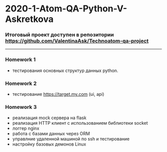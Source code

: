 # 2020-1-Atom-QA-Python-V-Askretkova
### Итоговый проект доступен в репозитории https://github.com/ValentinaAsk/Technoatom-qa-project
***
### Homework 1 
* тестирования основных структур данных python.

### Homework 2 
* тестирование https://target.my.com (ui, api)

### Homework 3 
* реализация mock сервера на flask
* реализация HTTP клиент с использованием библиотеки socket
* логгер nginx
* работа с базами данных через ORM
* управлние удаленной машиной по ssh и тестирование 
* настройку базовых демонов Linux

